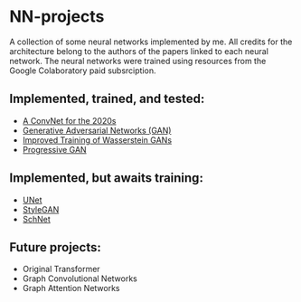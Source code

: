 # NN-projects

A collection of some neural networks implemented by me. All credits for the architecture belong to the authors of the papers linked to each neural network. The neural networks were trained using resources from the Google Colaboratory paid subsrciption.

## Implemented, trained, and tested:
- [A ConvNet for the 2020s](https://github.com/Bustion11/NN-projects/tree/main/ConvNet)
- [Generative Adversarial Networks (GAN)](https://github.com/Bustion11/NN-projects/tree/main/GAN)
- [Improved Training of Wasserstein GANs](https://github.com/Bustion11/NN-projects/tree/main/ITWGAN)
- [Progressive GAN]()
## Implemented, but awaits training:
- [UNet]()
- [StyleGAN]()
- [SchNet]()
## Future projects:
- Original Transformer
- Graph Convolutional Networks
- Graph Attention Networks
